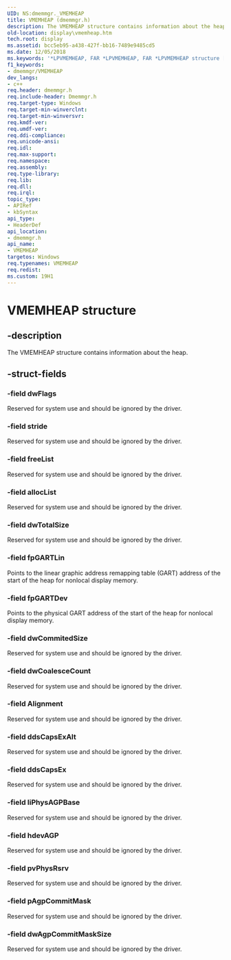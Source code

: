 ```yaml
---
UID: NS:dmemmgr._VMEMHEAP
title: VMEMHEAP (dmemmgr.h)
description: The VMEMHEAP structure contains information about the heap.
old-location: display\vmemheap.htm
tech.root: display
ms.assetid: bcc5eb95-a438-427f-bb16-7489e9485cd5
ms.date: 12/05/2018
ms.keywords: '*LPVMEMHEAP, FAR *LPVMEMHEAP, FAR *LPVMEMHEAP structure [Display Devices], VMEMHEAP, VMEMHEAP structure [Display Devices], ddstrcts_3c571f23-5a4c-43c5-b7fb-69429f8c9dbe.xml, display.vmemheap, dmemmgr/FAR *LPVMEMHEAP, dmemmgr/VMEMHEAP'
f1_keywords:
- dmemmgr/VMEMHEAP
dev_langs:
- c++
req.header: dmemmgr.h
req.include-header: Dmemmgr.h
req.target-type: Windows
req.target-min-winverclnt: 
req.target-min-winversvr: 
req.kmdf-ver: 
req.umdf-ver: 
req.ddi-compliance: 
req.unicode-ansi: 
req.idl: 
req.max-support: 
req.namespace: 
req.assembly: 
req.type-library: 
req.lib: 
req.dll: 
req.irql: 
topic_type:
- APIRef
- kbSyntax
api_type:
- HeaderDef
api_location:
- dmemmgr.h
api_name:
- VMEMHEAP
targetos: Windows
req.typenames: VMEMHEAP
req.redist: 
ms.custom: 19H1
---
```


# VMEMHEAP structure


## -description


The VMEMHEAP structure contains information about the heap.


## -struct-fields




### -field dwFlags

Reserved for system use and should be ignored by the driver.


### -field stride

Reserved for system use and should be ignored by the driver.


### -field freeList

Reserved for system use and should be ignored by the driver.


### -field allocList

Reserved for system use and should be ignored by the driver.


### -field dwTotalSize

Reserved for system use and should be ignored by the driver.


### -field fpGARTLin

Points to the linear graphic address remapping table (GART) address of the start of the heap for nonlocal display memory.


### -field fpGARTDev

Points to the physical GART address of the start of the heap for nonlocal display memory.


### -field dwCommitedSize

Reserved for system use and should be ignored by the driver.


### -field dwCoalesceCount

Reserved for system use and should be ignored by the driver.


### -field Alignment

Reserved for system use and should be ignored by the driver.


### -field ddsCapsExAlt

Reserved for system use and should be ignored by the driver.


### -field ddsCapsEx

Reserved for system use and should be ignored by the driver.


### -field liPhysAGPBase

Reserved for system use and should be ignored by the driver. 


### -field hdevAGP

Reserved for system use and should be ignored by the driver.


### -field pvPhysRsrv

Reserved for system use and should be ignored by the driver.


### -field pAgpCommitMask

Reserved for system use and should be ignored by the driver.


### -field dwAgpCommitMaskSize

Reserved for system use and should be ignored by the driver.

